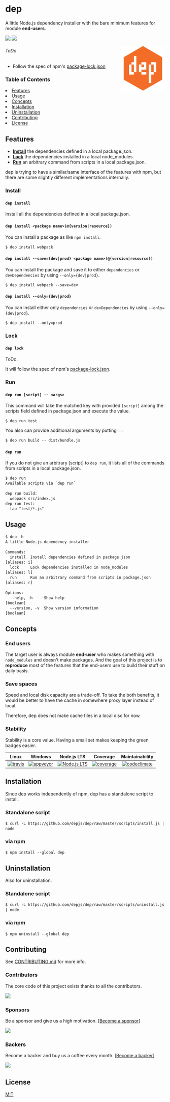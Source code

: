 # dep

A little Node.js dependency installer with the bare minimum features for module **end-users**.

<a href="#backers" alt="sponsors on Open Collective"><img src="https://opencollective.com/dep/backers/badge.svg" /></a> <a href="#sponsors" alt="Sponsors on Open Collective"><img src="https://opencollective.com/dep/sponsors/badge.svg" />

[<img src="https://raw.githubusercontent.com/depjs/artwork/master/logo-500x500.png" align="right" width="140">](https://github.com/depjs/dep)

###### ToDo
+ Follow the spec of npm's [package-lock.json]

### Table of Contents

<li><a href="#features">Features</a></li>
<li><a href="#usage">Usage</a></li>
<li><a href="#concepts">Concepts</a></li>
<li><a href="#installation">Installation</a></li>
<li><a href="#uninstallation">Uninstallation</a></li>
<li><a href="#contributing">Contributing</a></li>
<li><a href="#license">License</a></li>

## Features
+ **<a href="#install">Install</a>** the dependencies defined in a local package.json.
+ **<a href="#lock">Lock</a>** the dependencies installed in a local node_modules.
+ **<a href="#run">Run</a>** an arbitrary command from scripts in a local package.json.

dep is trying to have a similar/same interface of the features with npm, but there are some slightly different implementations internally.

### Install
#### `dep install`
Install all the dependencies defined in a local package.json.

#### `dep install <package name>(@{version|resource})`
You can install a package as like `npm install`.

```console
$ dep install webpack
```

#### `dep install --save={dev|prod} <package name>(@{version|resource})`
You can install the package and save it to either `dependencies` or `devDependencies` by using `--only={dev|prod}`.

```console
$ dep install webpack --save=dev
```

#### `dep install --only={dev|prod}`
You can install either only `dependencies` or `devDependencies` by using `--only={dev|prod}`.

```console
$ dep install --only=prod
```

### Lock
#### `dep lock`
ToDo.

It will follow the spec of npm's [package-lock.json].

### Run
#### `dep run [script] -- <args>`
This command will take the matched key with provided  `[script]` among the scripts field defined in package.json and execute the value.

```console
$ dep run test
```

You also can provide additional arguments by putting `--`.

```console
$ dep run build -- dist/bundle.js
```

#### `dep run`
If you do not give an arbitrary [script] to `dep run`, it lists all of the commands from scripts in a local package.json.

```console
$ dep run
Available scripts via `dep run`

dep run build:
  webpack src/index.js
dep run test:
  tap "test/*.js"
```

## Usage
```console
$ dep -h
A little Node.js dependency installer

Commands:
  install  Install dependencies defined in package.json             [aliases: i]
  lock     Lock dependencies installed in node_modules              [aliases: l]
  run      Run an arbitrary command from scripts in package.json    [aliases: r]

Options:
  --help, -h     Show help                                             [boolean]
  --version, -v  Show version information                              [boolean]
```

## Concepts

### End users
The target user is always module **end-user** who makes something with `node_modules` and doesn't make packages. And the goal of this project is to **reproduce** most of the features that the end-users use to build their stuff on daily basis.

### Save spaces
Speed and local disk capacity are a trade-off. To take the both benefits, it would be better to have the cache in somewhere proxy layer instead of local.

Therefore, dep does not make cache files in a local disc for now.

### Stability
Stability is a core value. Having a small set makes keeping the green badges easier.

| Linux | Windows | Node.js LTS | Coverage | Maintainability |
| :-: | :-: | :-: | :-: | :-: |
| [![travis][t-img]][t-url] | [![appveyor][a-img]][a-url] | [![Node.js LTS][n-img]][n-url] | [![coverage][c-img]][c-url] | [![codeclimate][c2-img]][c2-url] |

## Installation
Since dep works independently of npm, dep has a standalone script to install.

### Standalone script
```console
$ curl -L https://github.com/depjs/dep/raw/master/scripts/install.js | node
```

### via npm
```console
$ npm install --global dep
```

## Uninstallation
Also for uninstallation.

### Standalone script
```console
$ curl -L https://github.com/depjs/dep/raw/master/scripts/uninstall.js | node
```

### via npm
```console
$ npm uninstall --global dep
```

## Contributing

See [CONTRIBUTING.md][] for more info.

### Contributors

The core code of this project exists thanks to all the contributors.

<a href="https://github.com/depjs/dep/graphs/contributors"><img src="https://opencollective.com/dep/contributors.svg?width=890" /></a>

### Sponsors

Be a sponsor and give us a high motivation. [[Become a sponsor][]]

<a href="https://github.com/depjs/dep/graphs/contributors"><img src="https://opencollective.com/dep/sponsors.svg?width=890" /></a>

### Backers

Become a backer and buy us a coffee every month. [[Become a backer][]]

<a href="https://github.com/depjs/dep/graphs/contributors"><img src="https://opencollective.com/dep/backers.svg?width=890" /></a>

## License
[MIT][]

[t-img]: https://img.shields.io/travis/depjs/dep/master.svg
[t-url]: https://travis-ci.org/depjs/dep
[a-img]: https://img.shields.io/appveyor/ci/depjs/dep/master.svg
[a-url]: https://ci.appveyor.com/project/depjs/dep/branch/master
[n-img]: https://img.shields.io/node/v/lts.svg
[n-url]: https://github.com/nodejs/LTS#lts-schedule1
[c-img]: https://img.shields.io/coveralls/depjs/dep/master.svg
[c-url]: https://coveralls.io/github/depjs/dep
[c2-img]: https://img.shields.io/codeclimate/maintainability/depjs/dep.svg
[c2-url]: https://codeclimate.com/github/depjs/dep
[npm]: https://github.com/npm/npm
[git repository]: https://github.com/watilde/emoji-cli
[twitter]: https://twitter.com/watilde
[package-lock.json]: https://github.com/npm/npm/blob/latest/doc/spec/package-lock.md
[CONTRIBUTING.md]: https://github.com/depjs/dep/blob/master/.github/CONTRIBUTING.md
[MIT]: https://github.com/depjs/dep/blob/master/LICENSE
[Become a sponsor]: https://opencollective.com/dep#sponsor
[Become a backer]: https://opencollective.com/dep#backer
